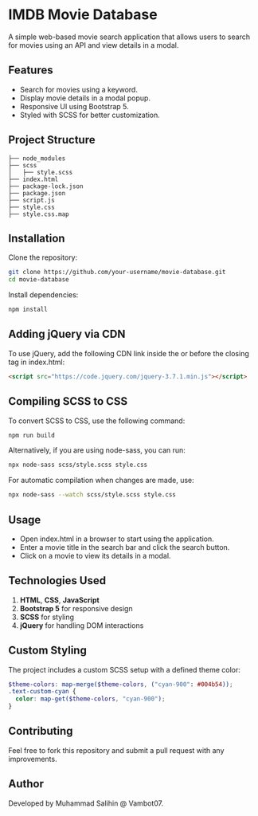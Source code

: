 # IMDB Movie Database

A simple web-based movie search application that allows users to search for movies using an API and view details in a modal.

## Features

- Search for movies using a keyword.
- Display movie details in a modal popup.
- Responsive UI using Bootstrap 5.
- Styled with SCSS for better customization.


## Project Structure
  ```plaintext
├── node_modules
├── scss
│   ├── style.scss
├── index.html
├── package-lock.json
├── package.json
├── script.js
├── style.css
├── style.css.map
```


## Installation

Clone the repository:
```bash
git clone https://github.com/your-username/movie-database.git
cd movie-database
```
Install dependencies:
```bash
npm install
```

## Adding jQuery via CDN
To use jQuery, add the following CDN link inside the <head> or before the closing <body> tag in index.html:
```html
<script src="https://code.jquery.com/jquery-3.7.1.min.js"></script>
```

## Compiling SCSS to CSS
To convert SCSS to CSS, use the following command:
```bash
npm run build
```
Alternatively, if you are using node-sass, you can run:
```bash
npx node-sass scss/style.scss style.css
```
For automatic compilation when changes are made, use:
```bash
npx node-sass --watch scss/style.scss style.css
```


## Usage
- Open index.html in a browser to start using the application.
- Enter a movie title in the search bar and click the search button.
- Click on a movie to view its details in a modal.

## Technologies Used
1. **HTML**, **CSS**, **JavaScript**
2. **Bootstrap 5** for responsive design
3. **SCSS** for styling
4. **jQuery** for handling DOM interactions


## Custom Styling
The project includes a custom SCSS setup with a defined theme color:
```scss
$theme-colors: map-merge($theme-colors, ("cyan-900": #004b54));
.text-custom-cyan {
  color: map-get($theme-colors, "cyan-900");
}
```
## Contributing
Feel free to fork this repository and submit a pull request with any improvements.

## Author
Developed by Muhammad Salihin @ Vambot07.
